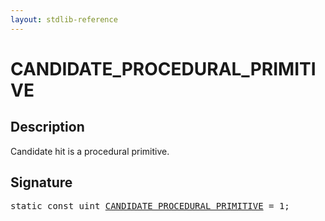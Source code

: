 ```yaml
---
layout: stdlib-reference
---
```


# CANDIDATE_PROCEDURAL_PRIMITIVE

## Description

Candidate hit is a procedural primitive.


## Signature
<pre>
<span class='code_keyword'>static</span> <span class='code_keyword'>const</span> <span class="code_keyword">uint</span> <a href="candidate_procedural_primitive-012345678abcdefghijlmnopqrst" class="code_var">CANDIDATE_PROCEDURAL_PRIMITIVE</a> = 1;
</pre>

